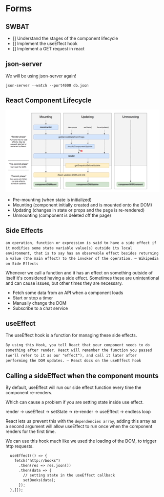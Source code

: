 # Forms
## SWBAT
- [] Understand the stages of the component lifecycle
- [] Implement the useEffect hook
- [] Implement a GET request in react

## json-server
We will be using json-server again!
```
json-server --watch --port4000 db.json
```

## React Component Lifecycle
![react components](./assets/componentLife.png)
- Pre-mounting (when state is initialized)
- Mounting (component initially created and is mounted onto the DOM)
- Updating (changes in state or props and the page is re-rendered)
- Unmounting (component is deleted off the page)

## Side Effects
`an operation, function or expression is said to have a side effect if it modifies some state variable value(s) outside its local environment, that is to say has an observable effect besides returning a value (the main effect) to the invoker of the operation. — Wikipedia on Side Effects`

Whenever we call a function and it has an effect on something outside of itself it's considered having a side effect. Sometimes these are unintentional and can cause issues, but other times they are necessary. 
- Fetch some data from an API when a component loads
- Start or stop a timer
- Manually change the DOM
- Subscribe to a chat service

## useEffect 
The useEffect hook is a function for managing these side effects. 

`By using this Hook, you tell React that your component needs to do something after render. React will remember the function you passed (we'll refer to it as our "effect"), and call it later after performing the DOM updates. — React docs on the useEffect hook`

## Calling a sideEffect when the component mounts
By default, useEffect will run our side effect function every time the component re-renders.

Which can cause a problem if you are setting state inside use effect.

render -> useEffect -> setState -> re-render -> useEffect -> endless loop

React lets us prevent this with the `dependencies array`, adding this array as a second argument will allow useEffect to run once when the component renders for the first time. 

We can use this hook much like we used the loading of the DOM, to trigger http requests. 

```
  useEffect(() => {
    fetch("http://books")
      .then(res => res.json())
      .then(data => {
        // setting state in the useEffect callback
        setBooks(data);
      });
  },[]);

```